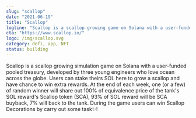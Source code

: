```yaml
---
slug: "scallop"
date: "2021-06-19"
title: "Scallop"
logline: "Scallop is a scallop growing game on Solana with a user-funded pooled treasury!"
cta: "https://www.scallop.io/"
logo: /img/scallop.svg
category: defi, app, NFT
status: building
---
```


Scallop is a scallop growing simulation game on Solana with a user-funded pooled treasury, developed by three young engineers who love ocean across the globe. Users can stake theirs SOL here to grow a scallop and have chance to win extra rewards. At the end of each week, one (or a few) of random winner will share out 100% of equivalence price of the tank's SOL reward's Scallop token (SCA), 93% of SOL reward will be SCA buyback, 7% will back to the tank. During the game users can win Scallop Decorations by carry out some task✨!
